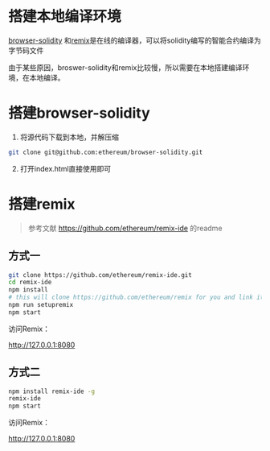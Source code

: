# 搭建本地编译环境

[browser-solidity](https://github.com/ethereum/browser-solidity) 和[remix](http://remix.ethereum.org)是在线的编译器，可以将solidity编写的智能合约编译为字节码文件

由于某些原因，broswer-solidity和remix比较慢，所以需要在本地搭建编译环境，在本地编译。

# 搭建browser-solidity

1. 将源代码下载到本地，并解压缩
```bash
git clone git@github.com:ethereum/browser-solidity.git
```

2. 打开index.html直接使用即可

# 搭建remix

> 参考文献 https://github.com/ethereum/remix-ide 的readme

## 方式一

```bash
git clone https://github.com/ethereum/remix-ide.git
cd remix-ide
npm install
# this will clone https://github.com/ethereum/remix for you and link it to remix-ide
npm run setupremix  
npm start
```


访问Remix：

http://127.0.0.1:8080

## 方式二

```bash
npm install remix-ide -g
remix-ide
npm start
```

访问Remix：

http://127.0.0.1:8080
